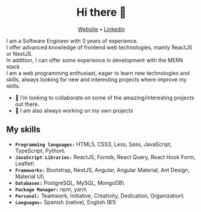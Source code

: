 <h1 align="center">Hi there 👋</h1>

<p align="center">
  <a href="https://portfolio-v2-swart-zeta.vercel.app/">Website</a> •
  <a href="https://www.linkedin.com/in/acm97/">Linkedin</a>
</p>


I am a Software Engineer with 3 years of experience.\
I offer advanced knowledge of frontend web technologies, mainly ReactJS or NextJS.\
In addition, I can offer some experience in development with the MERN stack .\
I am a web programming enthusiast, eager to learn new technologies and skills, always looking for new and interesting projects where improve my skills.

- 👯 I’m looking to collaborate on some of the amazing/interesting projects out there.
- 🌱 I am also always working on my own projects

## My skills

- **``Programming languages:``** HTML5, CSS3, Less, Sass, JavaScript, TypeScript, Python\
- **``JavaScript Libraries:``** ReactJS, Formik, React Query, React Hook Form, Leaflet\
- **``Frameworks:``** Bootstrap, NextJS, Angular, Angular Material, Ant Design, Material UI\
- **``Databases:``** PostgreSQL, MySQL, MongoDB\
- **``Package Manager:``** npm, yarn\
- **``Personal:``** Teamwork, Initiative, Creativity, Dedication, Organization\
- **``Languages:``** Spanish (native), English (B1)
